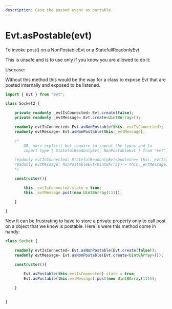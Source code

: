 ```yaml
---
description: Cast the passed event as portable.
---
```


# Evt.asPostable\(evt\)

To invoke post\(\) on a NonPostableEvt or a StatefullReadonlyEvt. 

This is unsafe and is to use only if you know you are allowed to do it:

Usecase:

Without this method this would be the way for a class to expose Evt that are posted internally and exposed to be listened. 

```typescript
import { Evt } from "evt";

class Socket2 {

    private readonly _evtIsConnected= Evt.create(false);
    private readonly _evtMessage= Evt.create<Uint8Array>();

    readonly evtIsConnected= Evt.asNonPostable(this._evtIsConnected);
    readonly evtMessage= Evt.asNonPostable(this._evtMessage);

    /* 
        OR, more explicit but require to repeat the types and to
        import type { StatefulReadonlyEvt, NonPostableEvt } from "evt";

    readonly evtIsConnected: StatefulReadonlyEvt<boolean>= this._evtIsConnected;
    readonly evtMessage: NonPostableEvt<Uint8Array> = this._evtMessage;
    */

    constructor(){

        this._evtIsConnected.state = true;
        this._evtMessage.post(new Uint8Array(111));

    }

}
```

Now it can be frustrating to have to store a private property only to call post on a object that we know is postable. Here is were this method come in handy: 

```typescript
class Socket {

    readonly evtIsConnected= Evt.asNonPostable(Evt.create(false));
    readonly evtMessage= Evt.asNonPostable(Evt.create<Uint8Array>());

    constructor(){

        Evt.asPostable(this.evtIsConnected).state = true;
        Evt.asPostable(this.evtMessage).post(new Uint8Array(111));

    }


}
```

